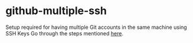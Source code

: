 # github-multiple-ssh

Setup required for having multiple Git accounts in the same machine using SSH Keys
Go through the steps mentioned [here](./Multiple-ssh.md).
